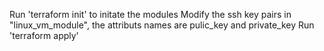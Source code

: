 Run 'terraform init' to initate the modules
Modify the ssh key pairs in "linux_vm_module", the attributs names are pulic_key and private_key
Run 'terraform apply'
